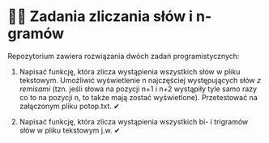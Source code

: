 
# 🧮🔢 Zadania zliczania słów i n-gramów 

Repozytorium zawiera rozwiązania dwóch zadań programistycznych:

1. Napisać funkcję, która zlicza wystąpienia wszystkich słów w pliku tekstowym. Umożliwić wyświetlenie n najczęściej 
występujących słów _z remisami_ (tzn. jeśli słowa na pozycji n+1 i n+2 wystąpiły tyle samo razy co to na pozycji n, 
to także mają zostać wyświetlone). Przetestować na załączonym pliku potop.txt. ✔

2. Napisać funkcję, która zlicza wystąpienia wszystkich bi- i trigramów słów w pliku tekstowym j.w. ✔